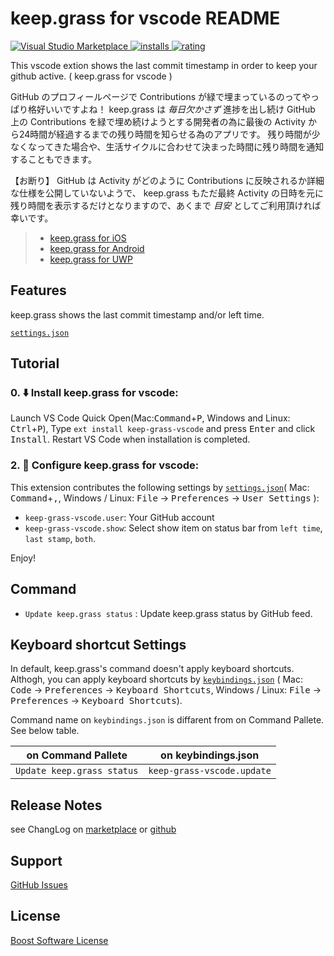 # keep.grass for vscode README

[![Visual Studio Marketplace](https://vsmarketplacebadge.apphb.com/version/wraith13.keep-grass-vscode.svg) ![installs](https://vsmarketplacebadge.apphb.com/installs/wraith13.keep-grass-vscode.svg) ![rating](https://vsmarketplacebadge.apphb.com/rating/wraith13.keep-grass-vscode.svg)](https://marketplace.visualstudio.com/items?itemName=wraith13.keep-grass-vscode)

This vscode extion shows the last commit timestamp in order to keep your github active. ( keep.grass for vscode )

GitHub のプロフィールページで Contributions が緑で埋まっているのってやっぱり格好いいですよね！
keep.grass は *毎日欠かさず* 進捗を出し続け GitHub 上の Contributions を緑で埋め続けようとする開発者の為に最後の Activity から24時間が経過するまでの残り時間を知らせる為のアプリです。
残り時間が少なくなってきた場合や、生活サイクルに合わせて決まった時間に残り時間を通知することもできます。

【お断り】
GitHub は Activity がどのように Contributions に反映されるか詳細な仕様を公開していないようで、 keep.grass もただ最終 Activity の日時を元に残り時間を表示するだけとなりますので、あくまで *目安* としてご利用頂ければ幸いです。

> * [keep.grass for iOS](https://itunes.apple.com/us/app/keep.grass/id1170833136?l=ja&ls=1&mt=8)
> * [keep.grass for Android](https://play.google.com/store/apps/details?id=net.trickpalace.keep_grass)
> * [keep.grass for UWP](https://www.microsoft.com/store/apps/9nblggh51p1m)

## Features

keep.grass shows the last commit timestamp and/or left time.

[`settings.json`](#extension-settings)

## Tutorial

### 0. ⬇️ Install keep.grass for vscode:

Launch VS Code Quick Open(Mac:<kbd>Command</kbd>+<kbd>P</kbd>, Windows and Linux: <kbd>Ctrl</kbd>+<kbd>P</kbd>), Type `ext install keep-grass-vscode` and press <kbd>Enter</kbd> and click <kbd>Install</kbd>.  Restart VS Code when installation is completed.

### 2. 🔧 Configure keep.grass for vscode:

This extension contributes the following settings by [`settings.json`](https://code.visualstudio.com/docs/customization/userandworkspace#_creating-user-and-workspace-settings)( Mac: <kbd>Command</kbd>+<kbd>,</kbd>, Windows / Linux: <kbd>File</kbd> -> <kbd>Preferences</kbd> -> <kbd>User Settings</kbd> ):

* `keep-grass-vscode.user`: Your GitHub account
* `keep-grass-vscode.show`: Select show item on status bar from `left time`, `last stamp`, `both`.

Enjoy!

## Command

* `Update keep.grass status` : Update keep.grass status by GitHub feed.

## Keyboard shortcut Settings

In default, keep.grass's command doesn't apply keyboard shortcuts. Althogh,
you can apply keyboard shortcuts by [`keybindings.json`](https://code.visualstudio.com/docs/customization/keybindings#_customizing-shortcuts)
( Mac: <kbd>Code</kbd> -> <kbd>Preferences</kbd> -> <kbd>Keyboard Shortcuts</kbd>, Windows / Linux: <kbd>File</kbd> -> <kbd>Preferences</kbd> -> <kbd>Keyboard Shortcuts</kbd>).

Command name on `keybindings.json` is diffarent from on Command Pallete. See below table.

|on Command Pallete|on keybindings.json|
|-|-|
|`Update keep.grass status`|`keep-grass-vscode.update`|

## Release Notes

see ChangLog on [marketplace](https://marketplace.visualstudio.com/items/wraith13.keep-grass-vscode/changelog) or [github](https://github.com/wraith13/keep-grass-vscode/blob/master/CHANGELOG.md)


## Support

[GitHub Issues](https://github.com/wraith13/keep-grass-vscode/issues)

## License

[Boost Software License](https://github.com/wraith13/keep-grass-vscode/blob/master/LICENSE_1_0.txt)
